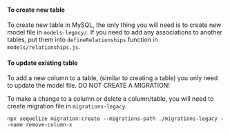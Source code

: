 #### To create new table
To create new table in MySQL, the only thing you will need is to create new model file in `models-legacy/`.
If you need to add any associations to another tables, put them into `defineRelationships` function in `models/relationships.js`.

#### To update existing table

To add a new column to a table, (similar to creating a table) you only need to update the model file. DO NOT CREATE A MIGRATION!

To make a change to a column or delete a column/table, you will need to create migration file in `migrations-legacy`.

```
npx sequelize migration:create --migrations-path ./migrations-legacy --name remove-column-x
```
